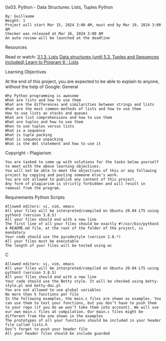  0x03. Python - Data Structures: Lists, Tuples
Python

    By: Guillaume
    Weight: 1
    Project will start Mar 15, 2024 3:00 AM, must end by Mar 19, 2024 3:00 AM
    Checker was released at Mar 16, 2024 3:00 AM
    An auto review will be launched at the deadline

Resources

Read or watch:
<a href="https://intranet.alxswe.com/rltoken/VarQbHxfmbnpGnaGp3Nb_A"> 3.1.3. Lists</a>
<a href="https://intranet.alxswe.com/rltoken/2aa8Mp-V2eSieGeX3OX8yQ">  Data structures (until 5.3. Tuples and Sequences included)  </a>
<a href="https://intranet.alxswe.com/rltoken/BX2_CuHj1sq4eYGiXbCYSg"> Learn to Program 6 : Lists </a>

Learning Objectives

At the end of this project, you are expected to be able to explain to anyone, without the help of Google:
General

    Why Python programming is awesome
    What are lists and how to use them
    What are the differences and similarities between strings and lists
    What are the most common methods of lists and how to use them
    How to use lists as stacks and queues
    What are list comprehensions and how to use them
    What are tuples and how to use them
    When to use tuples versus lists
    What is a sequence
    What is tuple packing
    What is sequence unpacking
    What is the del statement and how to use it

Copyright - Plagiarism

    You are tasked to come up with solutions for the tasks below yourself to meet with the above learning objectives.
    You will not be able to meet the objectives of this or any following project by copying and pasting someone else’s work.
    You are not allowed to publish any content of this project.
    Any form of plagiarism is strictly forbidden and will result in removal from the program.

Requirements
Python Scripts

    Allowed editors: vi, vim, emacs
    All your files will be interpreted/compiled on Ubuntu 20.04 LTS using python3 (version 3.8.5)
    All your files should end with a new line
    The first line of all your files should be exactly #!/usr/bin/python3
    A README.md file, at the root of the folder of the project, is mandatory
    Your code should use the pycodestyle (version 2.8.*)
    All your files must be executable
    The length of your files will be tested using wc

C

    Allowed editors: vi, vim, emacs
    All your files will be interpreted/compiled on Ubuntu 20.04 LTS using python3 (version 3.8.5)
    All your files should end with a new line
    Your code should use the Betty style. It will be checked using betty-style.pl and betty-doc.pl
    You are not allowed to use global variables
    No more than 5 functions per file
    In the following examples, the main.c files are shown as examples. You can use them to test your functions, but you don’t have to push them to your repo (if you do we won’t take them into account). We will use our own main.c files at compilation. Our main.c files might be different from the one shown in the examples
    The prototypes of all your functions should be included in your header file called lists.h
    Don’t forget to push your header file
    All your header files should be include guarded


